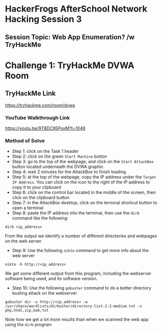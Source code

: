 # HackerFrogs AfterSchool Network Hacking Session 3
## Session Topic: Web App Enumeration? /w TryHackMe
# Challenge 1: TryHackMe DVWA Room
## TryHackMe Link
https://tryhackme.com/room/dvwa
### YouTube Walkthrough Link
https://youtu.be/9T8DC95PoxM?t=1049
### Method of Solve
* Step 1: click on the Task 1 header
* Step 2: click on the green `Start Machine` button
* Step 3: go to the top of the webpage, and click on the `Start AttackBox` button located underneath the DVWA graphic
* Step 4: wait 2 minutes for the AttackBox to finish loading
* Step 5: at the top of the webpage, copy the IP address under the `Target IP Address`. You can click on the icon to the right of the IP address to copy it to your clipboard
* Step 6: click on the control bar located in the middle of the screen, then click on the clipboard button
* Step 7: in the AttackBox desktop, click on the terminal shortcut button to open a terminal
* Step 8: paste the IP address into the terminal, then use the `dirb` command like the following:
```
dirb <ip_address>
```
From the output we identify a number of different directories and webpages on the web server
* Step 9: Use the following `nikto` command to get more info about the web server
```
nikto -h http://<ip_address>
```
We get some different output from this program, including the webserver software being used, and its software version.
* Step 10: Use the following `gobuster` command to do a better directory busting attack on the webserver
```
gobuster dir -u http://<ip_address> -w /usr/share/wordlists/dirbuster/directory-list-2.3-medium.txt -x php,html,zip,bak,txt
```
Note how we get a lot more results than when we scanned the web app using the `dirb` program

